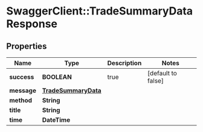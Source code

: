 # SwaggerClient::TradeSummaryDataResponse

## Properties
Name | Type | Description | Notes
------------ | ------------- | ------------- | -------------
**success** | **BOOLEAN** | true | [default to false]
**message** | [**TradeSummaryData**](TradeSummaryData.md) |  | 
**method** | **String** |  | 
**title** | **String** |  | 
**time** | **DateTime** |  | 


